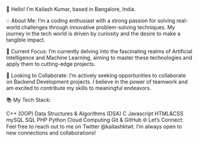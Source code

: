 👋 Hello! I’m Kailash Kumar, based in Bangalore, India.

💡 About Me: I’m a coding enthusiast with a strong passion for solving real-world challenges through innovative problem-solving techniques. My journey in the tech world is driven by curiosity and the desire to make a tangible impact.

🚀 Current Focus: I’m currently delving into the fascinating realms of Artificial Intelligence and Machine Learning, aiming to master these technologies and apply them to cutting-edge projects.

🤝 Looking to Collaborate: I’m actively seeking opportunities to collaborate on Backend Development projects. I believe in the power of teamwork and am excited to contribute my skills to meaningful endeavors.

📚 My Tech Stack:

C++ (OOP)
Data Structures & Algorithms (DSA)
C
Javascript
HTML&CSS
mySQL
SQL
PHP
Python
Cloud Computing
Git & GitHub
🌐 Let’s Connect: Feel free to reach out to me on Twitter @kailashktwt. I’m always open to new connections and collaborations!

<!---
kailash1198/kailash1198 is a ✨ special ✨ repository because its `README.md` (this file) appears on your GitHub profile.
You can click the Preview link to take a look at your changes.
--->
